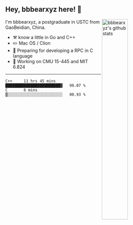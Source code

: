 ## Hey, bbbearxyz here! :wave:

<img align="right" alt="bbbearxyz's github stats" width="40%" src="https://github-readme-stats.vercel.app/api?username=bbbearxyz&show_icons=true">

I'm bbbearxyz, a postgraduate in USTC from GaoBeidian, China.

-   :hammer_and_pick:    know a little in Go and C++
-   :pencil2: Mac OS / Clion
-   :seedling: Preparing for developing a RPC in C language 
-   :thinking: Working on CMU 15-445 and MIT 6.824
---
<!--START_SECTION:waka-->
```text
C++     11 hrs 45 mins  ████████████████████████▓   99.07 % 
C       6 mins          ▒░░░░░░░░░░░░░░░░░░░░░░░░   00.93 % 
```
<!--END_SECTION:waka-->
